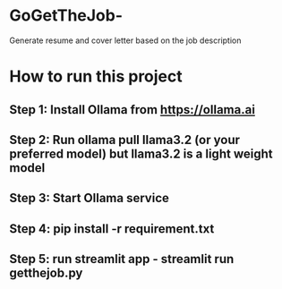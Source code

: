 # GoGetTheJob-
Generate resume and cover letter based on the job description 
# How to run this project
## Step 1: Install Ollama from https://ollama.ai
## Step 2: Run ollama pull llama3.2 (or your preferred model) but llama3.2 is a light weight model
## Step 3: Start Ollama service
## Step 4: pip install -r requirement.txt
## Step 5: run streamlit app - streamlit run getthejob.py

